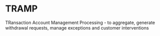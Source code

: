 # TRAMP
TRansaction Account Management Processing - to aggregate, generate withdrawal requests, manage exceptions and customer interventions
